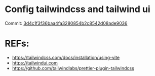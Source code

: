 # Config tailwindcss and tailwind ui
Commit: [3d4c1f3f36baa4fa3280854b2c8542d08ade9036](https://github.com/thanhtai-personal/react-principle-level/commit/3d4c1f3f36baa4fa3280854b2c8542d08ade9036)

# REFs:
- https://tailwindcss.com/docs/installation/using-vite
- https://tailwindui.com
- https://github.com/tailwindlabs/prettier-plugin-tailwindcss